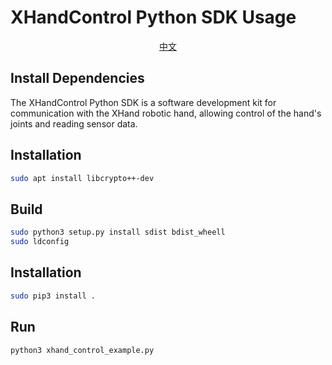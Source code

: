 
# XHandControl Python SDK Usage

<p align="center">
  <a target="_blank" href="./README.zh-CN.md">中文</a>
</p>

## Install Dependencies
The XHandControl Python SDK is a software development kit for communication with the XHand robotic hand, allowing control of the hand's joints and reading sensor data.

## Installation 
```bash
sudo apt install libcrypto++-dev
```

## Build
```bash
sudo python3 setup.py install sdist bdist_wheell
sudo ldconfig
```

## Installation
```bash
sudo pip3 install .

```

## Run
```bash
python3 xhand_control_example.py
```